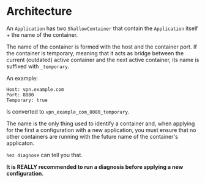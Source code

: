 # Architecture

An `Application` has two `ShallowContainer` that contain the `Application` itself + the name of the container.

The name of the container is formed with the host and the container port. If the container is temporary, meaning that it acts as bridge between the current (outdated) active container and the next active container, its name is suffixed with `_temporary`.

An example:
```
Host: vpn.example.com
Port: 8080
Temporary: true
```

Is converted to `vpn_example_com_8080_temporary`.

The name is the only thing used to identify a container and, when applying for the first a configuration with a new application, you must ensure that no other containers are running with the future name of the container's applicaton.

`hez diagnose` can tell you that.

**It is REALLY recommended to run a diagnosis before applying a new configuration**.